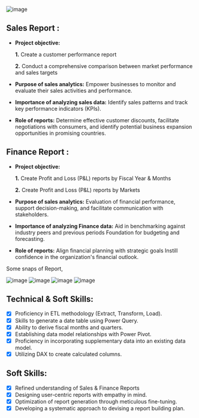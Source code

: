 ![image](https://github.com/Ankit-KY/Sales-Finance-Excel-Analytics-of-AtliQ-Hardwares/assets/148628279/260831ba-6908-4faa-a86a-cad9567d099a)


## Sales Report :


- **Project objective:** 

    **1.** Create a customer performance report

    **2.** Conduct a comprehensive comparison between market performance and sales targets

- **Purpose of sales analytics:** Empower businesses to monitor and evaluate their sales activities and performance.

- **Importance of analyzing sales data:** Identify sales patterns and track key performance indicators (KPIs).

- **Role of reports:** Determine effective customer discounts, facilitate negotiations with consumers, and identify potential business expansion opportunities in promising countries.

## Finance Report :

- **Project objective:** 

    **1.** Create Profit and Loss (P&L) reports by Fiscal Year & Months

   **2.** Create Profit and Loss (P&L) reports by Markets

- **Purpose of sales analytics:** Evaluation of financial performance, support decision-making, and facilitate communication with stakeholders.

- **Importance of analyzing Finance data:** Aid in benchmarking against industry peers and previous periods Foundation for budgeting and forecasting.

- **Role of reports:** Align financial planning with strategic goals Instill confidence in the organization's financial outlook.
    
Some snaps of Report,

![image](https://github.com/Ankit-KY/Sales-Finance-Excel-Analytics-of-AtliQ-Hardwares/assets/148628279/66b79592-d462-45d3-91b2-a0a1014d3cb8)
![image](https://github.com/Ankit-KY/Sales-Finance-Excel-Analytics-of-AtliQ-Hardwares/assets/148628279/44f43711-d32e-40c1-b141-881366e99f9a)
![image](https://github.com/Ankit-KY/Sales-Finance-Excel-Analytics-of-AtliQ-Hardwares/assets/148628279/93251982-66d1-4969-9971-b681328254d0)
![image](https://github.com/Ankit-KY/Sales-Finance-Excel-Analytics-of-AtliQ-Hardwares/assets/148628279/93aaf0f7-c00d-4253-9e07-7ca1d5f6f7d5)


## Technical & Soft Skills:
- [x]	Proficiency in ETL methodology (Extract, Transform, Load).
- [x]	Skills to generate a date table using Power Query.
- [x]	Ability to derive fiscal months and quarters.
- [x]	Establishing data model relationships with Power Pivot.
- [x]	Proficiency in incorporating supplementary data into an existing data model.
- [x]	Utilizing DAX to create calculated columns.

## Soft Skills:
- [x]	Refined understanding of Sales & Finance Reports
- [x]	Designing user-centric reports with empathy in mind.
- [x]	Optimization of report generation through meticulous fine-tuning.
- [x]	Developing a systematic approach to devising a report building plan.
